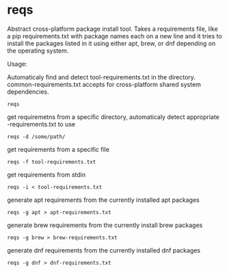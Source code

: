 # reqs

Abstract cross-platform package install tool.  Takes a requirements file, like a pip requirements.txt with package names each on a new line and it tries to install the packages listed in it using either apt, brew, or dnf depending on the operating system.

Usage:

Automaticaly find and detect tool-requirements.txt in the directory.  common-requirements.txt accepts for cross-platform shared system dependencies.
```
reqs
```

get requiremetns from a specific directory, automaticaly detect appropriate <system-tool>-requirements.txt to use
```
reqs -d /some/path/
```

get requirements from a specific file
```
reqs -f tool-requirements.txt
```

get requirements from stdin
```
reqs -i < tool-requirements.txt
```


generate apt requirements from the currently installed apt packages
```
reqs -g apt > apt-requirements.txt
```


generate brew requirements from the currently install brew packages
```
reqs -g brew > brew-requirements.txt
```


generate dnf requirements from the currently installed dnf packages
```
reqs -g dnf > dnf-requirements.txt
```
